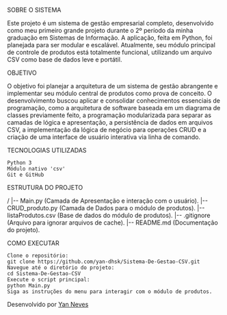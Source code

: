 SOBRE O SISTEMA

Este projeto é um sistema de gestão empresarial completo, desenvolvido como meu primeiro grande projeto durante o 2º período da minha graduação em Sistemas de Informação. A aplicação, feita em Python, foi planejada para ser modular e escalável. Atualmente, seu módulo principal de controle de produtos está totalmente funcional, utilizando um arquivo CSV como base de dados leve e portátil.

OBJETIVO

O objetivo foi planejar a arquitetura de um sistema de gestão abrangente e implementar seu módulo central de produtos como prova de conceito. O desenvolvimento buscou aplicar e consolidar conhecimentos essenciais de programação, como a arquitetura de software baseada em um diagrama de classes previamente feito, a programação modularizada para separar as camadas de lógica e apresentação, a persistência de dados em arquivos CSV, a implementação da lógica de negócio para operações CRUD e a criação de uma interface de usuário interativa via linha de comando.

TECNOLOGIAS UTILIZADAS

    Python 3
    Módulo nativo 'csv'
    Git e GitHub

ESTRUTURA DO PROJETO

/
|-- Main.py (Camada de Apresentação e interação com o usuário).
|-- CRUD_produto.py (Camada de Dados para o módulo de produtos).
|-- listaProdutos.csv (Base de dados do módulo de produtos).
|-- .gitignore (Arquivo para ignorar arquivos de cache).
|-- README.md (Documentação do projeto).

COMO EXECUTAR

    Clone o repositório:
    git clone https://github.com/yan-dhsk/Sistema-De-Gestao-CSV.git
    Navegue até o diretório do projeto:
    cd Sistema-De-Gestao-CSV
    Execute o script principal:
    python Main.py
    Siga as instruções do menu para interagir com o módulo de produtos.


Desenvolvido por [Yan Neves](https://github.com/yan-dhsk)
